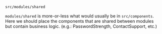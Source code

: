 `src/modules/shared`

`modules/shared` is more-or-less what would usually be in `src/components`.  
Here we should place the components that are shared between modules but contain business logic. (e.g.: PasswordStrength, ContactSupport, etc.)
